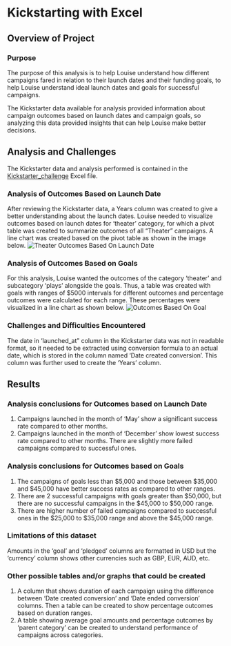 # **Kickstarting with Excel**

## Overview of Project
### Purpose
The purpose of this analysis is to help Louise understand how different campaigns fared in relation to their launch dates and their funding goals, to help Louise understand ideal launch dates and goals for successful campaigns.

The Kickstarter data available for analysis provided information about campaign outcomes based on launch dates and campaign goals, so analyzing this data provided insights that can help Louise make better decisions.

## Analysis and Challenges

The Kickstarter data and analysis performed is contained in the [Kickstarter_challenge](https://github.com/manasidek/kickstarter-analysis/blob/main/Kickstarter_challenge.zip) Excel file.

### Analysis of Outcomes Based on Launch Date
After reviewing the Kickstarter data, a Years column was created to give a better understanding about the launch dates. Louise needed to visualize outcomes based on launch dates for ‘theater’ category, for which a pivot table was created to summarize outcomes of all “Theater” campaigns. A line chart was created based on the pivot table as shown in the image below.
![Theater Outcomes Based On Launch Date]()

### Analysis of Outcomes Based on Goals
For this analysis, Louise wanted the outcomes of the category ‘theater’ and subcategory ‘plays’ alongside the goals. Thus, a table was created with goals with ranges of $5000 intervals for different outcomes and percentage outcomes were calculated for each range. These percentages were visualized in a line chart as shown below.
![Outcomes Based On Goal]()

### Challenges and Difficulties Encountered
The date in ‘launched_at” column in the Kickstarter data was not in readable format, so it needed to be extracted using conversion formula to an actual date, which is stored in the column named ‘Date created conversion’. This column was further used to create the ‘Years’ column.

## Results

### Analysis conclusions for Outcomes based on Launch Date

1. Campaigns launched in the month of ‘May’ show a significant success rate compared to other months.
2. Campaigns launched in the month of ‘December’ show lowest success rate compared to other months. There are slightly more failed campaigns compared to successful ones.

### Analysis conclusions for Outcomes based on Goals
1. The campaigns of goals less than $5,000 and those between $35,000 and $45,000 have better success rates as compared to other ranges.
2. There are 2 successful campaigns with goals greater than $50,000, but there are no successful campaigns in the $45,000 to $50,000 range.
3. There are higher number of failed campaigns compared to successful ones in the $25,000 to $35,000 range and above the $45,000 range.

### Limitations of this dataset
Amounts in the ‘goal’ and ‘pledged’ columns are formatted in USD but the ‘currency’ column shows other currencies such as GBP, EUR, AUD, etc.

### Other possible tables and/or graphs that could be created
1. A column that shows duration of each campaign using the difference between ‘Date created conversion’ and ‘Date ended conversion’ columns. Then a table can be created to show percentage outcomes based on duration ranges.
2. A table showing average goal amounts and percentage outcomes by ‘parent category’ can be created to understand performance of campaigns across categories.
